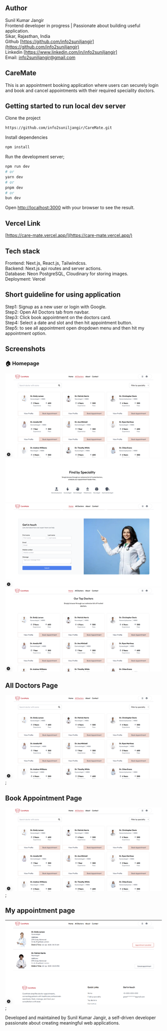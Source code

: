 ## Author
Sunil Kumar Jangir  
Frontend developer in progress | Passionate about building useful application.  
Sikar, Rajasthan, India  
Github [https://github.com/info2suniljangir](https://github.com/info2suniljangir)  
Linkedin [https://www.linkedin.com/in/info2suniljangir]  
Email: info2suniljangir@gmail.com  


## CareMate

This is an appointment booking application where users can securely login and book and cancel appointments with their required speciality doctors.


## Getting started to run local dev server 

Clone the project

```bash
https://github.com/info2suniljangir/CareMate.git

```

Install dependencies
```bash
npm install
```

Run the development server;

```bash
npm run dev
# or
yarn dev
# or
pnpm dev
# or
bun dev
```


Open [http://localhost:3000](http://localhost:3000) with your browser to see the result.


## Vercel Link
[https://care-mate.vercel.app/](https://care-mate.vercel.app/)  

## Tech stack
Frontend: Next.js, React.js, Tailwindcss.  
Backend: Next.js api routes and server actions.  
Database: Neon PostgreSQL, Cloudinary for storing images.  
Deployment: Vercel  

## Short guideline for using application

Step1: Signup as a new user or login with Google.  
Step2: Open All Doctors tab from navbar.  
Step3: Click book appointment on the doctors card.  
Step4: Select a date and slot and then hit appointment button.  
Step5: to see all appointment open dropdown menu and then hit my appointment option.  

## Screenshots

### 🏠 Homepage
![Homepage](public/alldoctorspage.png)
![ChooseSpeciality](public/finddoctorswithspeciality.png)
![ContactForm](public/contactform.png)
![TopDoctors](public/ourtopdoctors.png)

## All Doctors Page
![AllDoctors](public/alldoctorspage.png);

## Book Appointment Page
![DoctorProfile](public/alldoctorspage.png);

## My appointment page
![my-appointments](public/myappointmentpage.png);


Developed and maintained by Sunil Kumar Jangir, a self-driven developer passionate about creating meaningful web applications.

